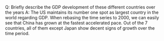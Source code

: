 Q: Briefly describe the GDP development of these different countries over the years
A: The US maintains its number one spot as largest country in the world regarding GDP.
When rebasing the time series to 2000, we can easily see that China has grown at the fastest accelerated pace.
Out of the 7 countries, all of them except Japan show decent signs of growth over the time period.

